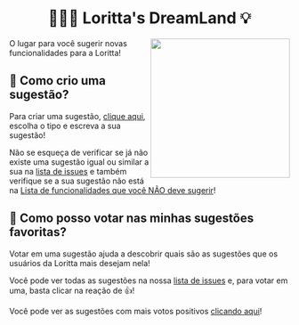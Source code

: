 <h1 align="center">🙋‍♀💡 Loritta's DreamLand 💡</h1>
<img height="250" src="https://loritta.website/v3/assets/img/categories/miscellaneous/miscellaneous_298w.png" align="right">

O lugar para você sugerir novas funcionalidades para a Loritta!

## 🤔 Como crio uma sugestão?

Para criar uma sugestão, [clique aqui](https://github.com/LorittaBot/DreamLand/issues/new/choose), escolha o tipo e escreva a sua sugestão!

Não se esqueça de verificar se já não existe uma sugestão igual ou similar a sua na [lista de issues](https://github.com/LorittaBot/DreamLand/issues) e também verifique se a sua sugestão não está na [Lista de funcionalidades que você NÃO deve sugerir](https://github.com/LorittaBot/DreamLand/issues/17)!

## 🙋 Como posso votar nas minhas sugestões favoritas?

Votar em uma sugestão ajuda a descobrir quais são as sugestões que os usuários da Loritta mais desejam nela!

Você pode ver todas as sugestões na nossa [lista de issues](https://github.com/LorittaBot/DreamLand/issues) e, para votar em uma, basta clicar na reação de 👍!

Você pode ver as sugestões com mais votos positivos [clicando aqui](https://github.com/LorittaBot/DreamLand/issues?q=is%3Aissue+is%3Aopen+sort%3Areactions-%2B1-desc)!